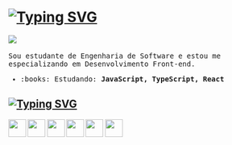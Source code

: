 # [![Typing SVG](https://readme-typing-svg.demolab.com?font=JetBrains+Mono&size=26&duration=3000&pause=2000&vCenter=true&width=435&height=30&lines=Hey%2C+I'm+Ed;Software+Engineer+student;Front-end+Developer)](https://git.io/typing-svg)

<div align="left">
  <a href="https://www.linkedin.com/in/edgarfariabarbosa/">
    <img src="https://img.shields.io/badge/LinkedIn-0077B5?style=for-the-badge&logo=linkedin&logoColor=white">
  </a>
</div>
<br>

<!-- About Me -->

<samp>
Sou estudante de Engenharia de Software e estou me especializando em Desenvolvimento Front-end.
<ul>
  <li>:books: Estudando: <b>JavaScript, TypeScript, React<b></li>
</ul>
</samp>

## [![Typing SVG](https://readme-typing-svg.demolab.com?font=JetBrains+Mono&size=22&duration=3000&pause=2000&vCenter=true&repeat=false&width=435&height=30&lines=Tech+Stack)](https://git.io/typing-svg)

<div>
  <img height="35" width="35" src="https://cdn.jsdelivr.net/gh/devicons/devicon/icons/html5/html5-original.svg"/>
  <img height="35" width="35" src="https://cdn.jsdelivr.net/gh/devicons/devicon/icons/css3/css3-original.svg"/>
  <img height="35" width="35" src="https://cdn.jsdelivr.net/gh/devicons/devicon/icons/javascript/javascript-original.svg"/>
  <img height="35" width="35" src="https://cdn.jsdelivr.net/gh/devicons/devicon/icons/typescript/typescript-plain.svg"/>
  <img height="35" width="35" src="https://cdn.jsdelivr.net/gh/devicons/devicon/icons/react/react-original.svg"/>
  <img height="35" width="35" src="https://cdn.jsdelivr.net/gh/devicons/devicon/icons/npm/npm-original-wordmark.svg"/>
</div>
